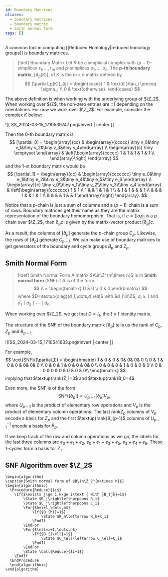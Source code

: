 ```yaml
---
id: Boundary Matrices
aliases:
  - boundary matrices
  - boundary matrix
  - smith normal form
tags: []
---
```


A common tool in computing [[Reduced Homology|reduced homology groups]] is boundary matrices.

> [!def] Boundary Matrix
> Let $K$ be a simplicial complex with $(p-1)$-simplices $\tau_1,\dots,\tau_m$ and $p$-simplices $\sigma_1,\dots,\sigma_n$. The **p-th boundary matrix**, $[\partial_p(K)]$, of $K$ is the $m\times n$ matrix defined by 
> $$
>   [\partial_p(K)]_{ij} = \begin{cases}
>       1 & \text{if }\tau_i \preceq \sigma_j \\
>       0 & \text{otherwise}.
>   \end{cases}
> $$

The above definition is when working with the underlying group of $\Z_2$. When working over $\Z$, the non-zero entries are $\pm 1$ depending on the orientations. For now we work over $\Z_2$. For example, consider the complex $K$ below:

![[ SS_2024-03-15_1710539747.png#invert | center ]]

Then the 0-th boundary matrix is 
$$
    [\partial_0] = 
    \begin{array}{cc} 
        &
        \begin{array}{ccccc} \tiny v_0&\tiny v_1&\tiny v_2&\tiny v_3&\tiny v_4\end{array} \\
        \begin{array}{c} \tiny \emptyset \end{array} &
        \left[\begin{array}{ccccc}
            1 & 1 & 1 & 1 & 1  \\
        \end{array}\right]
    \end{array}
$$
and the 1-st boundary matrix would be 
$$
    [\partial_1] = 
    \begin{array}{cc} 
        &
        \begin{array}{ccccccc} \tiny e_0&\tiny e_1&\tiny e_2&\tiny e_3&\tiny e_4&\tiny e_5&\tiny e_6 \end{array} \\
        \begin{array}{c} \tiny v_0\\\tiny v_1\\\tiny v_2\\\tiny v_3\\\tiny v_4 \end{array} &
        \left[\begin{array}{ccccccc}
            1 & 1  \\
            1 & & 1 & 1 & 1 \\
            & 1 & 1 & & & 1 \\
            & & & 1 & & 1 & 1 \\
            & & & & 1 & & 1
        \end{array}\right]
    \end{array}.
$$

Notice that a $p$-chain is just a sum of columns and a $(p-1)$-chain is a sum of rows. Boundary matrices get their name as they are the matrix representation of the boundary homomorphism. That is, if $c=\sum a_i\sigma_i$ is a $p$-chain over $\Z_2$, then $\partial_pc$ is given by the matrix-vector product $[\partial_p]c$.

As a result, the columns of $[\partial_p]$ generate the $p$-chain group $C_p$. Likewise, the rows of $[\partial_p]$ generate $C_{p-1}$. We can make use of boundary matrices to get generators of the boundary and cycle groups $B_p$ and $Z_p$.

## Smith Normal Form
> [!def] Smith Normal Form
> A matrix $A\in\Z^{m\times n}$ is in **Smith normal form** (SNF) if $A$ is of the form
> $$
>   A = \begin{bmatrix}
>       D & 0 \\
>       0 & 0
>   \end{bmatrix}
> $$
> where $D=\textup{diag}(d_1,\dots,d_\ell)$ with $d_i\in\Z$, $d_i\ge1$ and $d_1\mid d_2\mid\cdots\mid d_\ell$.

When working over $\Z_2$, we get that $D=I_\ell$, the $\ell\times\ell$ identity matrix.

The structure of the SNF of the boundary matrix $[\partial_p]$ tells us the rank of $C_p,Z_p$ and $B_{p-1}$.

![[SS_2024-03-15_1710541633.png#invert | center ]]

For example,
$$
    \text{SNF}([\partial_1]) = \begin{bmatrix}
        1 & 0 & 0 & 0& 0& 0& 0  \\
        0 & 1 & 0 & 0 & 0& 0& 0  \\
        0 & 0 & 1 & 0 & 0 & 0& 0  \\
        0 & 0 & 0 & 1 & 0 & 0 & 0 \\
        0 & 0 & 0 & 0 & 0 & 0 & 0\\
    \end{bmatrix}
$$
implying that $\textup{rank}Z_1=3$ and $\textup{rank}B_0=4$.

Even more, the SNF is of the form 
$$
    \text{SNF}([\partial_p]) = U_{p-1}[\partial_p]V_p,
$$
where $U_{p-1}$ is the product of elementary row operations and $V_p$ is the product of elementary column operations. The last $\text{rank}Z_p$ columns of $V_p$ encode a basis for $Z_p$ and the first $\textup{rank}B_{p-1}$ columns of $U_{p-1}^{-1}$ encode a basis for $B_p$.

If we keep track of the row and column operations as we go, the labels for the last three columns are $e_0+e_1+e_2$, $e_0+e_1+e_3+e_5$, $e_3+e_4+e_6$. These 1-cycles form a basis for $Z_1$.

## SNF Algorithm over $\Z_2$

```pseudo
\begin{algorithm}
\caption{Smith normal form of $B\in\Z_2^{m\times n}$}
\begin{algorithmic}
  \Procedure{Reduce}{$i$}
    \If{$\exists j\ge i,k\ge i\text { with }B_{jk}=1$}
        \State $R_j\rightleftharpoons R_i$
        \State $C_j\rightleftharpoons C_i$
        \For{$h=i+1,\dots,m$}
            \If{$B_{hi}=1$}
                \State $R_h\leftarrow R_h+R_i$
            \EndIf
        \EndFor
        \For{$\ell=i+1,\dots,n$}
            \If{$B_{i\ell}=1$}
                \State $C_\ell\leftarrow C_\ell+C_i$
            \EndIf
        \EndFor
        \State \Call{Reduce}{$i+1$}
    \EndIf
  \EndProcedure
  \end{algorithmic}
\end{algorithm}
```
